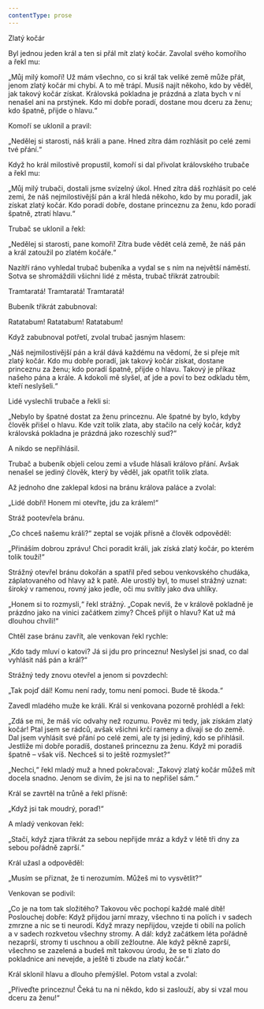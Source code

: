 ```yaml
---
contentType: prose
---
```


Zlatý kočár

  

Byl jednou jeden král a ten si přál mít zlatý kočár. Zavolal svého komořího a řekl mu:

„Můj milý komoří! Už mám všechno, co si král tak veliké země může přát, jenom zlatý kočár mi chybí. A to mě trápí. Musíš najít někoho, kdo by věděl, jak takový kočár získat. Královská pokladna je prázdná a zlata bych v ní nenašel ani na prstýnek. Kdo mi dobře poradí, dostane mou dceru za ženu; kdo špatně, přijde o hlavu.“

Komoří se uklonil a pravil:

„Nedělej si starosti, náš králi a pane. Hned zítra dám rozhlásit po celé zemi tvé přání.“

Když ho král milostivě propustil, komoří si dal přivolat královského trubače a řekl mu:

„Můj milý trubači, dostali jsme svízelný úkol. Hned zítra dáš rozhlásit po celé zemi, že náš nejmilostivější pán a král hledá někoho, kdo by mu poradil, jak získat zlatý kočár. Kdo poradí dobře, dostane princeznu za ženu, kdo poradí špatně, ztratí hlavu.“

Trubač se uklonil a řekl:

„Nedělej si starosti, pane komoří! Zítra bude vědět celá země, že náš pán a král zatoužil po zlatém kočáře.“

Nazítří ráno vyhledal trubač bubeníka a vydal se s ním na největší náměstí. Sotva se shromáždili všichni lidé z města, trubač třikrát zatroubil:

Tramtaratá! Tramtaratá! Tramtaratá!

Bubeník třikrát zabubnoval:

Ratatabum! Ratatabum! Ratatabum!

Když zabubnoval potřetí, zvolal trubač jasným hlasem:

„Náš nejmilostivější pán a král dává každému na vědomí, že si přeje mít zlatý kočár. Kdo mu dobře poradí, jak takový kočár získat, dostane princeznu za ženu; kdo poradí špatně, přijde o hlavu. Takový je příkaz našeho pána a krále. A kdokoli mě slyšel, ať jde a poví to bez odkladu těm, kteří neslyšeli.“

Lidé vyslechli trubače a řekli si:

„Nebylo by špatné dostat za ženu princeznu. Ale špatné by bylo, kdyby člověk přišel o hlavu. Kde vzít tolik zlata, aby stačilo na celý kočár, když královská pokladna je prázdná jako rozeschlý sud?“

A nikdo se nepřihlásil.

Trubač a bubeník objeli celou zemi a všude hlásali královo přání. Avšak nenašel se jediný člověk, který by věděl, jak opatřit tolik zlata.

Až jednoho dne zaklepal kdosi na bránu králova paláce a zvolal:

„Lidé dobří! Honem mi otevřte, jdu za králem!“

Stráž pootevřela bránu.

„Co chceš našemu králi?“ zeptal se voják přísně a člověk odpověděl:

„Přináším dobrou zprávu! Chci poradit králi, jak získá zlatý kočár, po kterém tolik touží!“

Strážný otevřel bránu dokořán a spatřil před sebou venkovského chudáka, záplatovaného od hlavy až k patě. Ale urostlý byl, to musel strážný uznat: široký v ramenou, rovný jako jedle, oči mu svítily jako dva uhlíky.

„Honem si to rozmysli,“ řekl strážný. „Copak nevíš, že v králově pokladně je prázdno jako na vinici začátkem zimy? Chceš přijít o hlavu? Kat už má dlouhou chvíli!“

Chtěl zase bránu zavřít, ale venkovan řekl rychle:

„Kdo tady mluví o katovi? Já si jdu pro princeznu! Neslyšel jsi snad, co dal vyhlásit náš pán a král?“

Strážný tedy znovu otevřel a jenom si povzdechl:

„Tak pojď dál! Komu není rady, tomu není pomoci. Bude tě škoda.“

Zavedl mladého muže ke králi. Král si venkovana pozorně prohlédl a řekl:

„Zdá se mi, že máš víc odvahy než rozumu. Pověz mi tedy, jak získám zlatý kočár! Ptal jsem se rádců, avšak všichni krčí rameny a dívají se do země. Dal jsem vyhlásit své přání po celé zemi, ale ty jsi jediný, kdo se přihlásil. Jestliže mi dobře poradíš, dostaneš princeznu za ženu. Když mi poradíš špatně – však víš. Nechceš si to ještě rozmyslet?“

„Nechci,“ řekl mladý muž a hned pokračoval: „Takový zlatý kočár můžeš mít docela snadno. Jenom se divím, že jsi na to nepřišel sám.“

Král se zavrtěl na trůně a řekl přísně:

„Když jsi tak moudrý, poraď!“

A mladý venkovan řekl:

„Stačí, když zjara třikrát za sebou nepřijde mráz a když v létě tři dny za sebou pořádně zaprší.“

Král užasl a odpověděl:

„Musím se přiznat, že ti nerozumím. Můžeš mi to vysvětlit?“

Venkovan se podivil:

„Co je na tom tak složitého? Takovou věc pochopí každé malé dítě! Poslouchej dobře: Když přijdou jarní mrazy, všechno ti na polích i v sadech zmrzne a nic se ti neurodí. Když mrazy nepřijdou, vzejde ti obilí na polích a v sadech rozkvetou všechny stromy. A dál: když začátkem léta pořádně nezaprší, stromy ti uschnou a obilí zežloutne. Ale když pěkně zaprší, všechno se zazelená a budeš mít takovou úrodu, že se ti zlato do pokladnice ani nevejde, a ještě ti zbude na zlatý kočár.“

Král sklonil hlavu a dlouho přemýšlel. Potom vstal a zvolal:

„Přiveďte princeznu! Čeká tu na ni někdo, kdo si zaslouží, aby si vzal mou dceru za ženu!“
